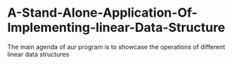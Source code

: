 # A-Stand-Alone-Application-Of-Implementing-linear-Data-Structure
The main agenda of aur program is to showcase the operations of different linear data structures
